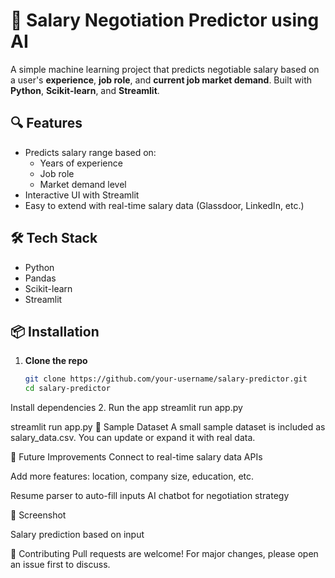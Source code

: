 # 💼 Salary Negotiation Predictor using AI

A simple machine learning project that predicts negotiable salary based on a user's **experience**, **job role**, and **current job market demand**. Built with **Python**, **Scikit-learn**, and **Streamlit**.

## 🔍 Features

- Predicts salary range based on:
  - Years of experience
  - Job role
  - Market demand level
- Interactive UI with Streamlit
- Easy to extend with real-time salary data (Glassdoor, LinkedIn, etc.)

## 🛠️ Tech Stack

- Python
- Pandas
- Scikit-learn
- Streamlit

## 📦 Installation

1. **Clone the repo**
   ```bash
   git clone https://github.com/your-username/salary-predictor.git
   cd salary-predictor
Install dependencies
2.  Run the app 
streamlit run app.py


streamlit run app.py
📁 Sample Dataset
A small sample dataset is included as salary_data.csv. You can update or expand it with real data.


🚀 Future Improvements
Connect to real-time salary data APIs

Add more features: location, company size, education, etc.

Resume parser to auto-fill inputs
AI chatbot for negotiation strategy

📸 Screenshot

Salary prediction based on input

🤝 Contributing
Pull requests are welcome! For major changes, please open an issue first to discuss.
